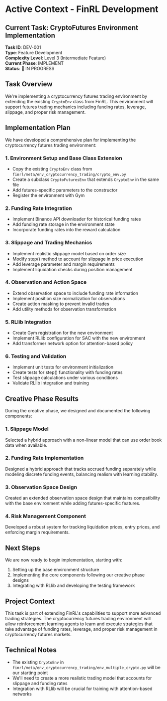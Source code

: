 # Active Context - FinRL Development

## Current Task: CryptoFutures Environment Implementation

**Task ID**: DEV-001  
**Type**: Feature Development  
**Complexity Level**: Level 3 (Intermediate Feature)  
**Current Phase**: IMPLEMENT  
**Status**: 🔄 IN PROGRESS

## Task Overview

We're implementing a cryptocurrency futures trading environment by extending the existing `CryptoEnv` class from FinRL. This environment will support futures trading mechanics including funding rates, leverage, slippage, and proper risk management.

## Implementation Plan

We have developed a comprehensive plan for implementing the cryptocurrency futures trading environment:

### 1. Environment Setup and Base Class Extension

- Copy the existing `CryptoEnv` class from `finrl/meta/env_cryptocurrency_trading/crypto_env.py`
- Create a subclass `CryptoFuturesEnv` that extends `CryptoEnv` in the same file
- Add futures-specific parameters to the constructor
- Register the environment with Gym

### 2. Funding Rate Integration

- Implement Binance API downloader for historical funding rates
- Add funding rate storage in the environment state
- Incorporate funding rates into the reward calculation

### 3. Slippage and Trading Mechanics

- Implement realistic slippage model based on order size
- Modify step() method to account for slippage in price execution
- Add leverage parameter and margin requirements
- Implement liquidation checks during position management

### 4. Observation and Action Space

- Extend observation space to include funding rate information
- Implement position size normalization for observations
- Create action masking to prevent invalid trades
- Add utility methods for observation transformation

### 5. RLlib Integration

- Create Gym registration for the new environment
- Implement RLlib configuration for SAC with the new environment
- Add transformer network option for attention-based policy

### 6. Testing and Validation

- Implement unit tests for environment initialization
- Create tests for step() functionality with funding rates
- Test slippage calculations under various conditions
- Validate RLlib integration and training

## Creative Phase Results

During the creative phase, we designed and documented the following components:

### 1. Slippage Model

Selected a hybrid approach with a non-linear model that can use order book data when available.

### 2. Funding Rate Implementation

Designed a hybrid approach that tracks accrued funding separately while modeling discrete funding events, balancing realism with learning stability.

### 3. Observation Space Design

Created an extended observation space design that maintains compatibility with the base environment while adding futures-specific features.

### 4. Risk Management Component

Developed a robust system for tracking liquidation prices, entry prices, and enforcing margin requirements.

## Next Steps

We are now ready to begin implementation, starting with:

1. Setting up the base environment structure
2. Implementing the core components following our creative phase designs
3. Integrating with RLlib and developing the testing framework

## Project Context

This task is part of extending FinRL's capabilities to support more advanced trading strategies. The cryptocurrency futures trading environment will allow reinforcement learning agents to learn and execute strategies that take advantage of funding rates, leverage, and proper risk management in cryptocurrency futures markets.

## Technical Notes

- The existing `CryptoEnv` in `finrl/meta/env_cryptocurrency_trading/env_multiple_crypto.py` will be our starting point
- We'll need to create a more realistic trading model that accounts for slippage and funding rates
- Integration with RLlib will be crucial for training with attention-based networks
